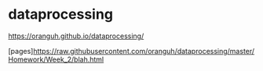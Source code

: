 # dataprocessing

https://oranguh.github.io/dataprocessing/

[pages]https://raw.githubusercontent.com/oranguh/dataprocessing/master/Homework/Week_2/blah.html

